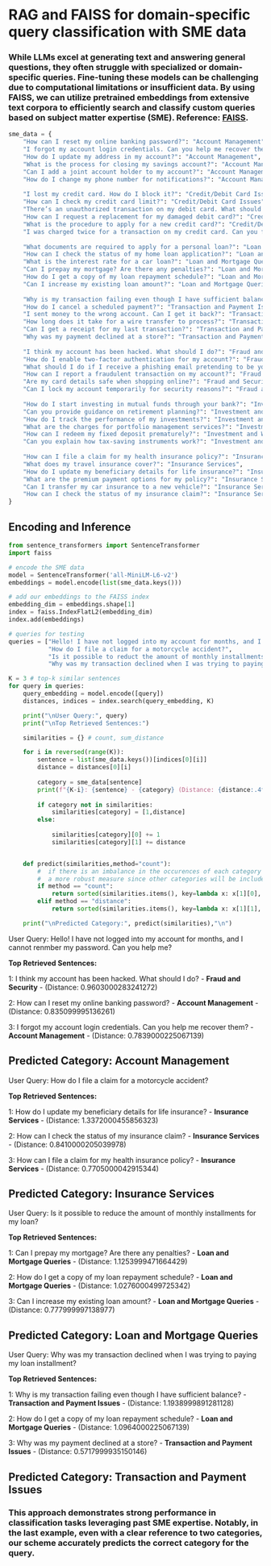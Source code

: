 # RAG and FAISS for domain-specific query classification with SME data

### While LLMs excel at generating text and answering general questions, they often struggle with specialized or domain-specific queries. Fine-tuning these models can be challenging due to computational limitations or insufficient data. By using FAISS, we can utilize pretrained embeddings from extensive text corpora to efficiently search and classify custom queries based on subject matter expertise (SME). Reference: [FAISS](https://ai.meta.com/tools/faiss/).

```python
sme_data = {
    "How can I reset my online banking password?": "Account Management",
    "I forgot my account login credentials. Can you help me recover them?": "Account Management",
    "How do I update my address in my account?": "Account Management",
    "What is the process for closing my savings account?": "Account Management",
    "Can I add a joint account holder to my account?": "Account Management",
    "How do I change my phone number for notifications?": "Account Management",
    
    "I lost my credit card. How do I block it?": "Credit/Debit Card Issues",
    "How can I check my credit card limit?": "Credit/Debit Card Issues",
    "There’s an unauthorized transaction on my debit card. What should I do?": "Credit/Debit Card Issues",
    "How can I request a replacement for my damaged debit card?": "Credit/Debit Card Issues",
    "What is the procedure to apply for a new credit card?": "Credit/Debit Card Issues",
    "I was charged twice for a transaction on my credit card. Can you fix it?": "Credit/Debit Card Issues",
    
    "What documents are required to apply for a personal loan?": "Loan and Mortgage Queries",
    "How can I check the status of my home loan application?": "Loan and Mortgage Queries",
    "What is the interest rate for a car loan?": "Loan and Mortgage Queries",
    "Can I prepay my mortgage? Are there any penalties?": "Loan and Mortgage Queries",
    "How do I get a copy of my loan repayment schedule?": "Loan and Mortgage Queries",
    "Can I increase my existing loan amount?": "Loan and Mortgage Queries",
    
    "Why is my transaction failing even though I have sufficient balance?": "Transaction and Payment Issues",
    "How do I cancel a scheduled payment?": "Transaction and Payment Issues",
    "I sent money to the wrong account. Can I get it back?": "Transaction and Payment Issues",
    "How long does it take for a wire transfer to process?": "Transaction and Payment Issues",
    "Can I get a receipt for my last transaction?": "Transaction and Payment Issues",
    "Why was my payment declined at a store?": "Transaction and Payment Issues",
    
    "I think my account has been hacked. What should I do?": "Fraud and Security",
    "How do I enable two-factor authentication for my account?": "Fraud and Security",
    "What should I do if I receive a phishing email pretending to be your bank?": "Fraud and Security",
    "How can I report a fraudulent transaction on my account?": "Fraud and Security",
    "Are my card details safe when shopping online?": "Fraud and Security",
    "Can I lock my account temporarily for security reasons?": "Fraud and Security",
    
    "How do I start investing in mutual funds through your bank?": "Investment and Wealth Management",
    "Can you provide guidance on retirement planning?": "Investment and Wealth Management",
    "How do I track the performance of my investments?": "Investment and Wealth Management",
    "What are the charges for portfolio management services?": "Investment and Wealth Management",
    "How can I redeem my fixed deposit prematurely?": "Investment and Wealth Management",
    "Can you explain how tax-saving instruments work?": "Investment and Wealth Management",
    
    "How can I file a claim for my health insurance policy?": "Insurance Services",
    "What does my travel insurance cover?": "Insurance Services",
    "How do I update my beneficiary details for life insurance?": "Insurance Services",
    "What are the premium payment options for my policy?": "Insurance Services",
    "Can I transfer my car insurance to a new vehicle?": "Insurance Services",
    "How can I check the status of my insurance claim?": "Insurance Services"
}
```

## Encoding and Inference

```python
from sentence_transformers import SentenceTransformer
import faiss

# encode the SME data
model = SentenceTransformer('all-MiniLM-L6-v2')
embeddings = model.encode(list(sme_data.keys()))

# add our embeddings to the FAISS index
embedding_dim = embeddings.shape[1]  
index = faiss.IndexFlatL2(embedding_dim) 
index.add(embeddings)  

# queries for testing
queries = ["Hello! I have not logged into my account for months, and I cannot renmber my password. Can you help me?",
           "How do I file a claim for a motorcycle accident?",
           "Is it possible to reduct the amount of monthly installments for my loan?",
           "Why was my transaction declined when I was trying to paying my loan installment?"]

K = 3 # top-k similar sentences
for query in queries:
    query_embedding = model.encode([query])
    distances, indices = index.search(query_embedding, K)

    print("\nUser Query:", query)
    print("\nTop Retrieved Sentences:")

    similarities = {} # count, sum_distance

    for i in reversed(range(K)):
        sentence = list(sme_data.keys())[indices[0][i]]
        distance = distances[0][i]   
        
        category = sme_data[sentence] 
        print(f"{K-i}: {sentence} - {category} (Distance: {distance:.4f})")
        
        if category not in similarities:
            similarities[category] = [1,distance]
        else:
        
            similarities[category][0] += 1
            similarities[category][1] += distance


    def predict(similarities,method="count"):
        #  if there is an imbalance in the occurences of each category distance provides 
        #  a more robust measure since other categories will be included by default  
        if method == "count":
            return sorted(similarities.items(), key=lambda x: x[1][0], reverse=True)[0][0]
        elif method == "distance":
            return sorted(similarities.items(), key=lambda x: x[1][1], reverse=True)[0][0]

    print("\nPredicted Category:", predict(similarities),"\n")
```

User Query: Hello! I have not logged into my account for months, and I cannot renmber my password. Can you help me?

**Top Retrieved Sentences:**

1: I think my account has been hacked. What should I do? - **Fraud and Security** - (Distance: 0.9603000283241272)

2: How can I reset my online banking password? - **Account Management** -  (Distance: 0.835099995136261)

3: I forgot my account login credentials. Can you help me recover them? - **Account Management** - (Distance: 0.7839000225067139)

Predicted Category: Account Management 
-

User Query: How do I file a claim for a motorcycle accident?

**Top Retrieved Sentences:**

1: How do I update my beneficiary details for life insurance? - **Insurance Services** - (Distance: 1.3372000455856323)

2: How can I check the status of my insurance claim? - **Insurance Services** - (Distance: 0.8410000205039978)

3: How can I file a claim for my health insurance policy? - **Insurance Services** - (Distance: 0.7705000042915344)

Predicted Category: Insurance Services 
-

User Query: Is it possible to reduce the amount of monthly installments for my loan?

**Top Retrieved Sentences:**

1: Can I prepay my mortgage? Are there any penalties? - **Loan and Mortgage Queries** - (Distance: 1.1253999471664429)

2: How do I get a copy of my loan repayment schedule? - **Loan and Mortgage Queries** - (Distance: 1.0276000499725342)

3: Can I increase my existing loan amount? - **Loan and Mortgage Queries** - (Distance: 0.777999997138977)

Predicted Category: Loan and Mortgage Queries 
-
User Query: Why was my transaction declined when I was trying to paying my loan installment?

**Top Retrieved Sentences:**

1: Why is my transaction failing even though I have sufficient balance? - **Transaction and Payment Issues** - (Distance: 1.1938999891281128)

2: How do I get a copy of my loan repayment schedule? - **Loan and Mortgage Queries** -  (Distance: 1.0964000225067139)

3: Why was my payment declined at a store? - **Transaction and Payment Issues** - (Distance: 0.5717999935150146)

Predicted Category: Transaction and Payment Issues 
-

### This approach demonstrates strong performance in classification tasks leveraging past SME expertise. Notably, in the last example, even with a clear reference to two categories, our scheme accurately predicts the correct category for the query.